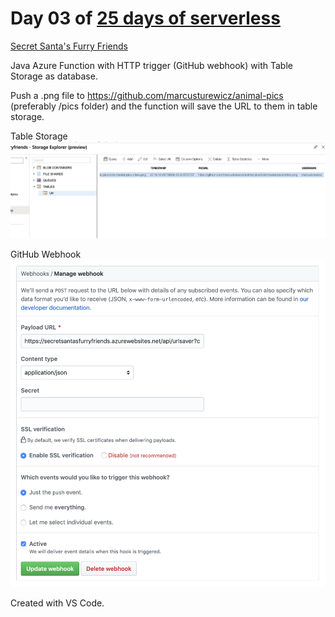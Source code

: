 # Day 03 of [25 days of serverless](https://www.25daysofserverless.com)

[Secret Santa's Furry Friends](https://25daysofserverless.com/calendar/3)

Java Azure Function with HTTP trigger (GitHub webhook) with Table Storage as database.

Push a .png file to https://github.com/marcusturewicz/animal-pics (preferably /pics folder) and the function will save the URL to them in table storage.

Table Storage
![Table Storage](images/TableStorage.png)

GitHub Webhook
![GitHub Webhook](images/GithubWebhook.png)

Created with VS Code.
